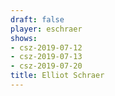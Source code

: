 ```yaml
---
draft: false
player: eschraer
shows:
- csz-2019-07-12
- csz-2019-07-13
- csz-2019-07-20
title: Elliot Schraer
---
```

